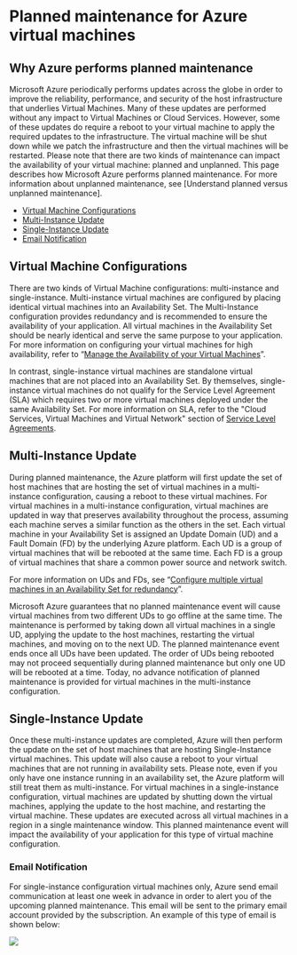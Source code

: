 <properties title="Planned maintenance for Azure virtual machines" pageTitle="Planned maintenance for Azure virtual machines" description="Understand what Azure planned maintenance is and how it affects your virtual machines running in Azure." metaKeywords="" services="virtual-machines" solutions="" documentationCenter="" authors="kenazk" videoId="" scriptId="" />


# Planned maintenance for Azure virtual machines

## Why Azure performs planned maintenance
<p> Microsoft Azure periodically performs updates across the globe in order to improve the reliability, performance, and security of the host infrastructure that underlies Virtual Machines. Many of these updates are performed without any impact to Virtual Machines or Cloud Services. However, some of these updates do require a reboot to your virtual machine to apply the required updates to the infrastructure. The virtual machine will be shut down while we patch the infrastructure and then the virtual machines will be restarted. Please note that there are two kinds of maintenance can impact the availability of your virtual machine: planned and unplanned. This page describes how Microsoft Azure performs planned maintenance. For more information about unplanned maintenance, see [Understand planned versus unplanned maintenance].

<!--Table of contents for topic, the words in brackets must match the heading wording exactly-->

* [Virtual Machine Configurations]  
* [Multi-Instance Update]
* [Single-Instance Update]
* [Email Notification]


## Virtual Machine Configurations
There are two kinds of Virtual Machine configurations: multi-instance and single-instance.  Multi-instance virtual machines are configured by placing identical virtual machines into an Availability Set. The Multi-Instance configuration provides redundancy and is recommended to ensure the availability of your application. All virtual machines in the Availability Set should be nearly identical and serve the same purpose to your application. For more information on configuring your virtual machines for high availability, refer to “<a href="http://azure.microsoft.com/en-us/documentation/articles/virtual-machines-manage-availability/">Manage the Availability of your Virtual Machines</a>”. 

In contrast, single-instance virtual machines are standalone virtual machines that are not placed into an Availability Set. By themselves, single-instance virtual machines do not qualify for the Service Level Agreement (SLA) which requires two or more virtual machines deployed under the same Availability Set. For more information on SLA, refer to the "Cloud Services, Virtual Machines and Virtual Network" section of [Service Level Agreements](../support/legal/sla/).


## Multi-Instance Update
During planned maintenance, the Azure platform will first update the set of host machines that are hosting the set of virtual machines in a multi-instance configuration, causing a reboot to these virtual machines. For virtual machines in a multi-instance configuration, virtual machines are updated in way that preserves availability throughout the process, assuming each machine serves a similar function as the others in the set. Each virtual machine in your Availability Set is assigned an Update Domain (UD) and a Fault Domain (FD) by the underlying Azure platform. Each UD is a group of virtual machines that will be rebooted at the same time. Each FD is a group of virtual machines that share a common power source and network switch. 

For more information on UDs and FDs, see “<a href="http://azure.microsoft.com/en-us/documentation/articles/virtual-machines-manage-availability/#configure-multiple-virtual-machines-in-an-availability-set-for-redundancy">Configure multiple virtual machines in an Availability Set for redundancy</a>”.

Microsoft Azure guarantees that no planned maintenance event will cause virtual machines from two different UDs to go offline at the same time. The maintenance is performed by taking down all virtual machines in a single UD, applying the update to the host machines, restarting the virtual machines, and moving on to the next UD. The planned maintenance event ends once all UDs have been updated. The order of UDs being rebooted may not proceed sequentially during planned maintenance but only one UD will be rebooted at a time. Today, no advance notification of planned maintenance is provided for virtual machines in the multi-instance configuration.

## Single-Instance Update
Once these multi-instance updates are completed, Azure will then perform the update on the set of host machines that are hosting Single-Instance virtual machines. This update will also cause a reboot to your virtual machines that are not running in availability sets. Please note, even if you only have one instance running in an availability set, the Azure platform will still treat them as multi-instance. For virtual machines in a single-instance configuration, virtual machines are updated by shutting down the virtual machines, applying the update to the host machine, and restarting the virtual machine. These updates are executed across all virtual machines in a region in a single maintenance window. This planned maintenance event will impact the availability of your application for this type of virtual machine configuration. 
 
### Email Notification
For single-instance configuration virtual machines only, Azure send email communication at least one week in advance in order to alert you of the upcoming planned maintenance. This email will be sent to the primary email account provided by the subscription. An example of this type of email is shown below:

<!--Image reference-->
![][image1]

<!--Anchors-->
[Why azure performs planned maintenance]: #why-azure-performs-planned-maintenance
[Virtual Machine Configurations]: #virtual-machine-configurations
[Multi-Instance Update]: #multi-instance-update
[Single-Instance Update]: #single-instance-update
[Email notification]: #email-notification
[image1]: ./media/virtual-machines-planned-maintenance/vmplanned1.png


<!--Link references-->
[Virtual Machines Manage Availability]: ../virtual-machines-windows-tutorial/
[Understand planned versus unplanned maintenance]: ../virtual-machines-manage-availability/#Understand-planned-versus-unplanned-maintenance/ 
